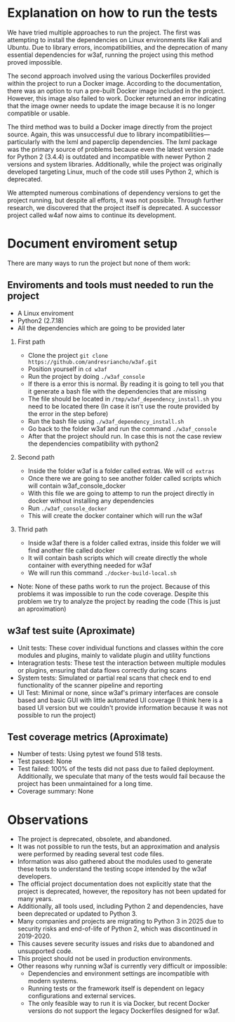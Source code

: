 # Explanation on how to run the tests
We have tried multiple approaches to run the project. The first was attempting to install the dependencies on Linux environments like Kali and Ubuntu. Due to library errors, incompatibilities, and the deprecation of many essential dependencies for w3af, running the project using this method proved impossible.

The second approach involved using the various Dockerfiles provided within the project to run a Docker image. According to the documentation, there was an option to run a pre-built Docker image included in the project. However, this image also failed to work. Docker returned an error indicating that the image owner needs to update the image because it is no longer compatible or usable.

The third method was to build a Docker image directly from the project source. Again, this was unsuccessful due to library incompatibilities—particularly with the lxml and paperclip dependencies. The lxml package was the primary source of problems because even the latest version made for Python 2 (3.4.4) is outdated and incompatible with newer Python 2 versions and system libraries. Additionally, while the project was originally developed targeting Linux, much of the code still uses Python 2, which is deprecated.

We attempted numerous combinations of dependency versions to get the project running, but despite all efforts, it was not possible. Through further research, we discovered that the project itself is deprecated. A successor project called w4af now aims to continue its development.

# Document enviroment setup
There are many ways to run the project but none of them work:
## Enviroments and tools must needed to run the project
- A Linux enviroment
- Python2 (2.7.18)
- All the dependencies which are going to be provided later

1. First path
    - Clone the project ```git clone https://github.com/andresriancho/w3af.git```
    - Position yourself in ```cd w3af```
    - Run the project by doing ```./w3af_console```
    - If there is a error this is normal. By reading it is going to tell you that it generate a bash file with the dependencies that are missing
    - The file should be located in ```/tmp/w3af_dependency_install.sh``` you need to be located there (In case it isn't use the route provided by the error in the step before)
    - Run the bash file using ```./w3af_dependency_install.sh```
    - Go back to the folder w3af and run the command ```./w3af_console```
    - After that the project should run. In case this is not the case review the dependencies compatibility with python2

2. Second path
    - Inside the folder w3af is a folder called extras. We will ```cd extras```
    - Once there we are going to see another folder called scripts which will contain w3af_console_docker
    - With this file we are going to attemp to run the project directly in docker without installing any dependencies
    - Run ```./w3af_console_docker```
    - This will create the docker container which will run the w3af

3. Thrid path
    - Inside w3af there is a folder called extras, inside this folder we will find another file called docker
    - It will contain bash scripts which will create directly the whole container with everything needed for w3af
    - We will run this command ```./docker-build-local.sh```

* Note: None of these paths work to run the project. Because of this problems it was impossible to run the code coverage. Despite this problem we try to analyze the project by reading the code (This is just an aproximation)

## w3af test suite (Aproximate)
- Unit tests: These cover individual functions and classes within the core modules and plugins, mainly to validate plugin and utility functions
- Interagration tests: These test the interaction between multiple modules or plugins, ensuring that data flows correctly during scans
- System tests: Simulated or partial real scans that check end to end functionality of the scanner pipeline and reporting
- UI Test: Minimal or none, since w3af's primary interfaces are console based and basic GUI with little automated UI coverage (I think here is a based UI version but we couldn't provide information because it was not possible to run the project)

## Test coverage metrics (Aproximate)
- Number of tests: Using pytest we found 518 tests.
- Test passed: None
- Test failed: 100% of the tests did not pass due to failed deployment. Additionally, we speculate that many of the tests would fail because the project has been unmaintained for a long time.
- Coverage summary: None

# Observations
- The project is deprecated, obsolete, and abandoned.
- It was not possible to run the tests, but an approximation and analysis were performed by reading several test code files.
- Information was also gathered about the modules used to generate these tests to understand the testing scope intended by the w3af developers.
- The official project documentation does not explicitly state that the project is deprecated, however, the repository has not been updated for many years.
- Additionally, all tools used, including Python 2 and dependencies, have been deprecated or updated to Python 3.
- Many companies and projects are migrating to Python 3 in 2025 due to security risks and end-of-life of Python 2, which was discontinued in 2019-2020.
- This causes severe security issues and risks due to abandoned and unsupported code.
- This project should not be used in production environments.
- Other reasons why running w3af is currently very difficult or impossible:
    - Dependencies and environment settings are incompatible with modern systems.
    - Running tests or the framework itself is dependent on legacy configurations and external services.
    - The only feasible way to run it is via Docker, but recent Docker versions do not support the legacy Dockerfiles designed for w3af.